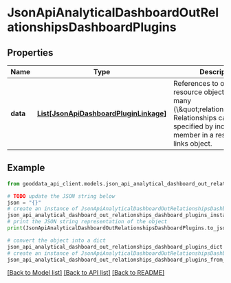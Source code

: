 # JsonApiAnalyticalDashboardOutRelationshipsDashboardPlugins


## Properties

Name | Type | Description | Notes
------------ | ------------- | ------------- | -------------
**data** | [**List[JsonApiDashboardPluginLinkage]**](JsonApiDashboardPluginLinkage.md) | References to other resource objects in a to-many (\\\&quot;relationship\\\&quot;). Relationships can be specified by including a member in a resource&#39;s links object. | 

## Example

```python
from gooddata_api_client.models.json_api_analytical_dashboard_out_relationships_dashboard_plugins import JsonApiAnalyticalDashboardOutRelationshipsDashboardPlugins

# TODO update the JSON string below
json = "{}"
# create an instance of JsonApiAnalyticalDashboardOutRelationshipsDashboardPlugins from a JSON string
json_api_analytical_dashboard_out_relationships_dashboard_plugins_instance = JsonApiAnalyticalDashboardOutRelationshipsDashboardPlugins.from_json(json)
# print the JSON string representation of the object
print(JsonApiAnalyticalDashboardOutRelationshipsDashboardPlugins.to_json())

# convert the object into a dict
json_api_analytical_dashboard_out_relationships_dashboard_plugins_dict = json_api_analytical_dashboard_out_relationships_dashboard_plugins_instance.to_dict()
# create an instance of JsonApiAnalyticalDashboardOutRelationshipsDashboardPlugins from a dict
json_api_analytical_dashboard_out_relationships_dashboard_plugins_from_dict = JsonApiAnalyticalDashboardOutRelationshipsDashboardPlugins.from_dict(json_api_analytical_dashboard_out_relationships_dashboard_plugins_dict)
```
[[Back to Model list]](../README.md#documentation-for-models) [[Back to API list]](../README.md#documentation-for-api-endpoints) [[Back to README]](../README.md)


